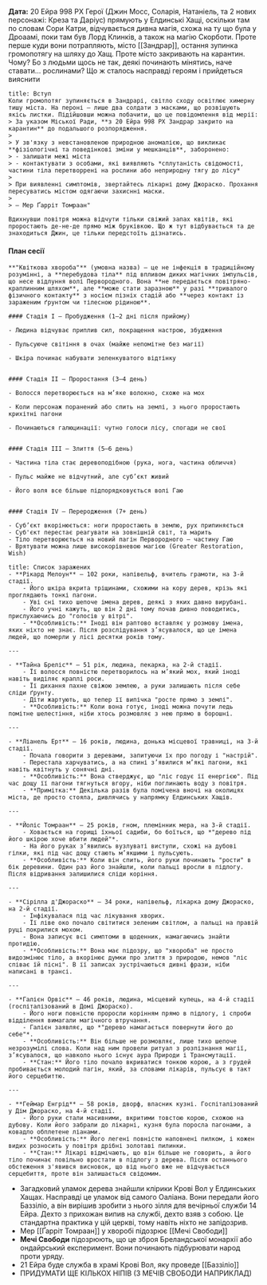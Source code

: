 **Дата:** 20 Ейра 998 РХ
Герої (Джин Мосс, Соларія, Натаніель, та 2 нових персонажі: Креза та Даріус) прямують у Елдинські Хащі, оскільки там по словам Сори Катри, відчувається дивна магія, схожа на ту що була у Дроаамі, поки там був Лорд Клинків, а також на магію Скорботи. Проте перше куди вони потрапляють, місто [[Зандрар]], остання зупинка громопотягу на шляху до Хащ. Проте місто закривають на карантин. Чому? Бо з людьми щось не так, деякі починають мінятись, наче ставати... рослинами? Що ж сталось насправді героям і прийдеться вияснити
```ad-note
title: Вступ
Коли громопотяг зупиняється в Зандрарі, світло сходу освітлює химерну тишу міста. На пероні — лише два солдати з масками, що розвішують якісь листки. Підійшовши можна побачити, що це повідомлення від мерії: 
> За указом Міської Ради, **з 20 Ейра 998 РХ Зандрар закрито на карантин** до подальшого розпорядження.
> 
> У зв'язку з невстановленою природною аномалією, що викликає **фізіологічні та поведінкові зміни у мешканців**, заборонено:
> - залишати межі міста
> - контактувати з особами, які виявляють *сплутаність свідомості, частини тіла перетворрені на рослини або неприродну тягу до лісу*
> 
> При виявленні симптомів, звертайтесь лікарні дому Джораско. Прохання пересуватись містом одягаючи захиснні маски. 
>
> — Мер Ґарріт Томраан"

Вдихнувши повітря можна відчути тільки свіжий запах квітів, які проростають де-не-де прямо між бруківкою. Що ж тут відбувається та де знаходиться Джин, це тільки передстоїть дізнатись.
```
#### План сесії
```ad-hint
**"Квіткова хвороба"** (умовна назва) — це не інфекція в традиційному розумінні, а **перебудова тіла** під впливом диких магічних імпульсів, що несе відлуння волі Первородного. Вона **не передається повітряно-краплинним шляхом**, але **може стати заразною** у разі **тривалого фізичного контакту** з носієм пізніх стадій або **через контакт із зараженим ґрунтом чи тілесною рідиною**.

#### Стадія I — Пробудження (1–2 дні після прийому)

- Людина відчуває приплив сил, покращення настрою, збудження
    
- Пульсуюче світіння в очах (майже непомітне без магії)
    
- Шкіра починає набувати зеленкуватого відтінку
    

#### Стадія II — Проростання (3–4 день)

- Волосся перетворюється на м’яке волокно, схоже на мох
    
- Коли персонаж поранений або спить на землі, з нього проростають крихітні пагони
    
- Починаються галюцинації: чутно голоси лісу, спогади не свої
    

#### Стадія III — Злиття (5–6 день)

- Частина тіла стає деревоподібною (рука, нога, частина обличчя)
    
- Пульс майже не відчутний, але суб’єкт живий
    
- Його воля все більше підпорядковується волі Гаю
    

#### Стадія IV — Переродження (7+ день)

- Суб’єкт вкорінюється: ноги проростають в землю, рух припиняється
- Суб'єкт перестає реагувати на зовнішній світ, та марить
- Тіло перетворюється на новий пагін Первородного — частину Гаю
- Врятувати можна лише високорівневою магією (Greater Restoration, Wish)
```
```ad-note
title: Список заражених
- **Рікард Мелоун** — 102 роки, напівельф, вчитель грамоти, на 3-й стадії.  
    - Його шкіра вкрита тріщинами, схожими на кору дерев, крізь які проглядають тонкі пагони.  
    - Уві сні тихо шепоче імена дерев, деякі з яких давно вирубані.  
    - Його учні кажуть, що він 2 дні тому почав дивно поводитись, прислухаючись до "голосів у вітрі".  
    - **Особливість:** Іноді він раптово вставляє у розмову імена, яких ніхто не знає. Після розслідування з’ясувалося, що це імена людей, що померли у лісі десятки років тому. 

---

- **Тайна Бреліс** — 51 рік, людина, пекарка, на 2-й стадії.  
    - Її волосся повністю перетворилось на м’який мох, який іноді навіть виділяє краплі роси.  
    - Її дихання пахне свіжою землею, а руки залишають після себе сліди ґрунту.  
    - Діти жартують, що тепер її випічка "росте прямо з землі".  
    - **Особливість:** Коли вона готує, іноді можна почути ледь помітне шелестіння, ніби хтось розмовляє з нею прямо в борошні.

---

- **Ліанель Ерт** — 16 років, людина, донька місцевої травниці, на 3-й стадії.  
    - Почала говорити з деревами, запитуючи їх про погоду і "настрій".  
    - Перестала харчуватись, а на спині з’явилися м’які пагони, які навіть квітнуть у сонячні дні.  
    - **Особливість:** Вона стверджує, що "ліс годує її енергією". Під час дощу її пагони тягнуться вгору, ніби поглинають воду з повітря.  
    - **Примітка:** Декілька разів була помічена вночі на околицях міста, де просто стояла, дивлячись у напрямку Елдинських Хащів.

---

- **Йоліс Томраан** — 25 років, гном, племінник мера, на 3-й стадії.  
    - Ховається на горищі їхньої садиби, бо боїться, що *"дерево під його шкірою хоче вбити людей"*.  
    - На його руках з’явились вузлуваті виступи, схожі на дубові гілки, які під час дощу стають м’якшими і пульсують.  
    - **Особливість:** Коли він спить, його руки починають "рости" в бік деревини. Один раз його знайшли, коли пальці вросли в підлогу. Після відривання залишилися сліди коріння.

---

- **Сірілла д'Джораско** — 34 роки, напівельф, лікарка дому Джораско, на 2-й стадії.  
    - Інфікувалася під час лікування хворих.  
    - Її ліве око почало світитися зеленим світлом, а пальці на правій руці покрилися мохом.  
    - Вона записує всі симптоми в щоденник, намагаючись знайти протидію.  
    - **Особливість:** Вона має підозру, що "хвороба" не просто видозмінює тіло, а вкорінює думки про злиття з природою, немов "ліс співає їй пісні". В її записах зустрічаються дивні фрази, ніби написані в трансі.  

---

- **Галієн Орвіс** — 46 років, людина, місцевий купець, на 4-й стадії (госпіталізований в Домі Джораско).  
    - Його ноги повністю проросли корінням прямо в підлогу, і спроби відділення вимагали магічного втручання.  
    - Галієн заявляє, що *"дерево намагається повернути його до себе"*.  
    - **Особливість:** Він більше не розмовляє, лише тихо шепоче незрозумілі слова. Коли над ним провели ритуал з розпізнання магії, з’ясувалося, що навколо нього існує аура Природи і Трансмутації.  
    - **Стан:** Його тіло почало вкриватися тонкою корою, а з грудей пробивається молодий пагін, який, за словами лікарів, пульсує в такт його серцебиттю.

---

- **Геймар Енгрід** — 58 років, дворф, власник кузні. Госпіталізований у Дім Джораско, на 4-й стадії.  
    - Його руки стали масивними, вкритими товстою корою, схожою на дубову. Коли його забрали до лікарні, кузня була поросла пагонами, а ковадло обплетене ліанами.  
    - **Особливість:** Його легені повністю наповнені пилком, і кожен видих розносить у повітря дрібні золотаві пилинки.  
    - **Стан:** Лікарі відмічають, що він більше не говорить, а його тіло починає повільно вростати в підлогу з дерева. Після останнього обстеження з'явився висновок, що від нього вже не відчувається серцебиття, проте він залишається свідомим.

```
- Загадковий уламок дерева знайшли клірики Крові Вол у Елдинських Хащах. Насправді це уламок від самого Оаліана. Вони передали його Баззіліо, а він вирішив зробити з нього зілля для вечірньої служби 14 Ейра. Дехто з прихожан випив на службі, дехто взяв з собою. Це стандартна практика у цій церкві, тому навіть ніхто не запідозрив.
- Мер [[Ґарріт Томраан]] у хворобі підозрює [[Мечі Свободи]]
- **Мечі Свободи** підозрюють, що це зброя Бреландської монархії або ондайрський експеримент. Вони починають підбурювати народ проти уряду.
- 21 Ейра буде служба в храмі Крові Вол, яку проведе [[Баззіліо]]
- ПРИДУМАТИ ЩЕ КІЛЬКОХ НІПІВ (З МЕЧІВ СВОБОДИ НАПРИКЛАД)